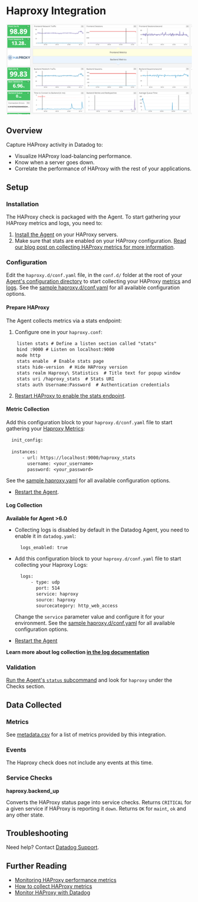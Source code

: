 # Haproxy Integration

![HAProxy Out of the box Dashboard][1]

## Overview

Capture HAProxy activity in Datadog to:

* Visualize HAProxy load-balancing performance.
* Know when a server goes down.
* Correlate the performance of HAProxy with the rest of your applications.

## Setup

### Installation

The HAProxy check is packaged with the Agent. To start gathering your HAProxy metrics and logs, you need to:

1. [Install the Agent][2] on your HAProxy servers. 
2. Make sure that stats are enabled on your HAProxy configuration. [Read our blog post on collecting HAProxy metrics for more information][3].

### Configuration

Edit the `haproxy.d/conf.yaml` file, in the `conf.d/` folder at the root of your [Agent's configuration directory][4] to start collecting your HAProxy [metrics](#metric-collection) and [logs](#log-collection).
See the [sample haproxy.d/conf.yaml][5] for all available configuration options.

#### Prepare HAProxy

The Agent collects metrics via a stats endpoint:

1. Configure one in your `haproxy.conf`:

```
    listen stats # Define a listen section called "stats"
    bind :9000 # Listen on localhost:9000
    mode http
    stats enable  # Enable stats page
    stats hide-version  # Hide HAProxy version
    stats realm Haproxy\ Statistics  # Title text for popup window
    stats uri /haproxy_stats  # Stats URI
    stats auth Username:Password  # Authentication credentials
```

2. [Restart HAProxy to enable the stats endpoint][6].

#### Metric Collection

Add this configuration block to your `haproxy.d/conf.yaml` file to start gathering your [Haproxy Metrics](#metrics):

```
  init_config:

  instances:
      - url: https://localhost:9000/haproxy_stats
        username: <your_username>
        password: <your_password>
```

See the [sample haproxy.yaml][5] for all available configuration options.

*  [Restart the Agent][7].

#### Log Collection

**Available for Agent >6.0**

* Collecting logs is disabled by default in the Datadog Agent, you need to enable it in `datadog.yaml`:

  ```
    logs_enabled: true
  ```

* Add this configuration block to your `haproxy.d/conf.yaml` file to start collecting your Haproxy Logs:

  ```
    logs:
        - type: udp
          port: 514
          service: haproxy
          source: haproxy
          sourcecategory: http_web_access
  ```

  Change the `service` parameter value and configure it for your environment. See the [sample haproxy.d/conf.yaml][5] for all available configuration options.

* [Restart the Agent][7]

**Learn more about log collection [in the log documentation][8]**

### Validation

[Run the Agent's `status` subcommand][9] and look for `haproxy` under the Checks section.

## Data Collected
### Metrics
See [metadata.csv][10] for a list of metrics provided by this integration.

### Events
The Haproxy check does not include any events at this time.

### Service Checks
**haproxy.backend_up**

Converts the HAProxy status page into service checks.
Returns `CRITICAL` for a given service if HAProxy is reporting it `down`.
Returns `OK` for `maint`, `ok` and any other state.

## Troubleshooting
Need help? Contact [Datadog Support][11].

## Further Reading

* [Monitoring HAProxy performance metrics][12]
* [How to collect HAProxy metrics][13]
* [Monitor HAProxy with Datadog][14]

[1]: https://raw.githubusercontent.com/DataDog/integrations-core/39f2cb0977c0e0446a0e905d15d2e9a4349b3b5d/haproxy/images/haproxy-dash.png
[2]: https://app.datadoghq.com/account/settings#agent
[3]: https://www.datadoghq.com/blog/how-to-collect-haproxy-metrics
[4]: https://docs.datadoghq.com/agent/faq/agent-configuration-files/#agent-configuration-directory
[5]: https://github.com/DataDog/integrations-core/blob/master/haproxy/datadog_checks/haproxy/data/conf.yaml.example
[6]: https://www.haproxy.org/download/1.7/doc/management.txt
[7]: https://docs.datadoghq.com/agent/faq/agent-commands/#start-stop-restart-the-agent
[8]: https://docs.datadoghq.com/logs
[9]: https://docs.datadoghq.com/agent/faq/agent-commands/#agent-status-and-information
[10]: https://github.com/DataDog/integrations-core/blob/master/haproxy/metadata.csv
[11]: https://docs.datadoghq.com/help
[12]: https://www.datadoghq.com/blog/monitoring-haproxy-performance-metrics
[13]: https://www.datadoghq.com/blog/how-to-collect-haproxy-metrics
[14]: https://www.datadoghq.com/blog/monitor-haproxy-with-datadog
